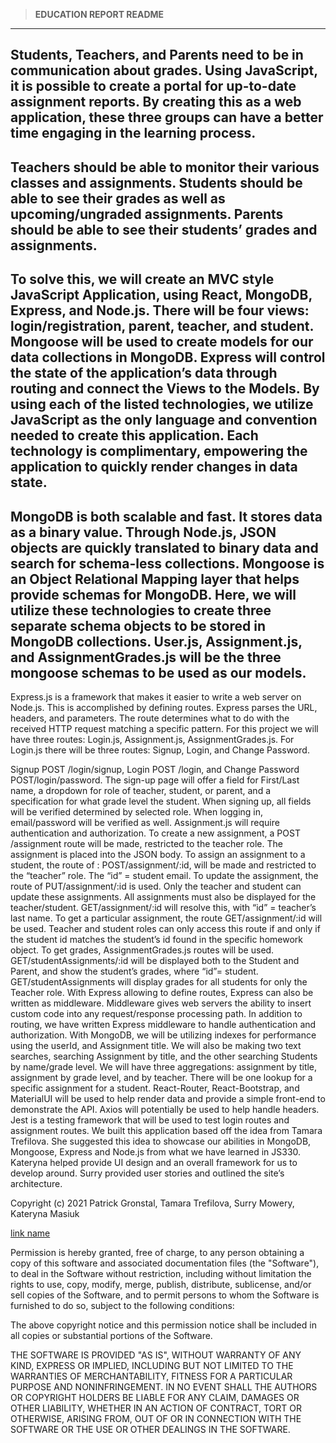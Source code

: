 >**EDUCATION REPORT README**
***
Students, Teachers, and Parents need to be in communication about grades. Using JavaScript, it is possible to create a portal for up-to-date assignment reports. By creating this as a web application, these three groups can have a better time engaging in the learning process.
---
Teachers should be able to monitor their various classes and assignments. Students should be able to see their grades as well as upcoming/ungraded assignments. Parents should be able to see their students’ grades and assignments.
---
To solve this, we will create an MVC style JavaScript Application, using React, MongoDB, Express, and Node.js. There will be four views: login/registration, parent, teacher, and student. Mongoose will be used to create models for our data collections in MongoDB. Express will control the state of the application’s data through routing and connect the Views to the Models. By using each of the listed technologies, we utilize JavaScript as the only language and convention needed to create this application. Each technology is complimentary, empowering the application to quickly render changes in data state.
---
MongoDB is both scalable and fast. It stores data as a binary value. Through Node.js, JSON objects are quickly translated to binary data and search for schema-less collections. Mongoose is an Object Relational Mapping layer that helps provide schemas for MongoDB. Here, we will utilize these technologies to create three separate schema objects to be stored in MongoDB collections. User.js, Assignment.js, and AssignmentGrades.js will be the three mongoose schemas to be used as our models.
---
Express.js is a framework that makes it easier to write a web server on Node.js. This is accomplished by defining routes. Express parses the URL, headers, and parameters. The route determines what to do with the received HTTP request matching a specific pattern. For this project we will have three routes: Login.js, Assignment.js, AssignmentGrades.js.
For Login.js there will be three routes: Signup, Login, and Change Password.

Signup POST /login/signup, Login POST /login, and Change Password POST/login/password. The sign-up page will offer a field for First/Last name, a dropdown for role of teacher, student, or parent, and a specification for what grade level the student. When signing up, all fields will be verified determined by selected role. When logging in, email/password will be verified as well. Assignment.js will require authentication and authorization. To create a new assignment, a POST /assignment route will be made, restricted to the teacher role. The assignment is placed into the JSON body. To assign an assignment to a student, the route of : POST/assignment/:id, will be made and restricted to the “teacher” role. The “id” = student email. To update the assignment, the route of PUT/assignment/:id is used. Only the teacher and student can update these assignments. All assignments must also be displayed for the teacher/student. GET/assignment/:id will resolve this, with “id” = teacher’s last name. To get a particular assignment, the route GET/assignment/:id will be used. Teacher and student roles can only access this route if and only if the student id matches the student’s id found in the specific homework object. To get grades, AssignmentGrades.js routes will be used. GET/studentAssignments/:id will be displayed both to the Student and Parent, and show the student’s grades, where “id”= student. GET/studentAssignments will display grades for all students for only the Teacher role. With Express allowing to define routes, Express can also be written as middleware. Middleware gives web servers the ability to insert custom code into any request/response processing path. In addition to routing, we have written Express middleware to handle authentication and authorization. With MongoDB, we will be utilizing indexes for performance using the userId, and Assignment title. We will also be making two text searches, searching Assignment by title, and the other searching Students by name/grade level. We will have three aggregations: assignment by title, assignment by grade level, and by teacher. There will be one lookup for a specific assignment for a student. React-Router, React-Bootstrap, and MaterialUI will be used to help render data and provide a simple front-end to demonstrate the API. Axios will potentially be used to help handle headers. Jest is a testing framework that will be used to test login routes and assignment routes. We built this application based off the idea from Tamara Trefilova. She suggested this idea to showcase our abilities in MongoDB, Mongoose, Express and Node.js from what we have learned in JS330. Kateryna helped provide UI design and an overall framework for us to develop around. Surry provided user stories and outlined the site’s architecture.

Copyright (c) 2021 Patrick Gronstal, Tamara Trefilova, Surry Mowery, Kateryna Masiuk

[link name](targetURL "Link title")

Permission is hereby granted, free of charge, to any person obtaining a copy of this software and associated documentation files (the "Software"), to deal in the Software without restriction, including without limitation the rights to use, copy, modify, merge, publish, distribute, sublicense, and/or sell copies of the Software, and to permit persons to whom the Software is furnished to do so, subject to the following conditions:

The above copyright notice and this permission notice shall be included in all copies or substantial portions of the Software.

THE SOFTWARE IS PROVIDED "AS IS", WITHOUT WARRANTY OF ANY KIND, EXPRESS OR IMPLIED, INCLUDING BUT NOT LIMITED TO THE WARRANTIES OF MERCHANTABILITY, FITNESS FOR A PARTICULAR PURPOSE AND NONINFRINGEMENT. IN NO EVENT SHALL THE AUTHORS OR COPYRIGHT HOLDERS BE LIABLE FOR ANY CLAIM, DAMAGES OR OTHER LIABILITY, WHETHER IN AN ACTION OF CONTRACT, TORT OR OTHERWISE, ARISING FROM, OUT OF OR IN CONNECTION WITH THE SOFTWARE OR THE USE OR OTHER DEALINGS IN THE SOFTWARE.
